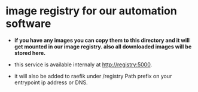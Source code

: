 # image registry for our automation software

* **if you have any images you can copy them to this directory and it will get mounted in our image registry. also all downloaded images will be stored here.**

* this service is available internaly at <http://registry:5000>.
* it will also be added to raefik under /registry Path prefix on your entrypoint ip address or DNS.
